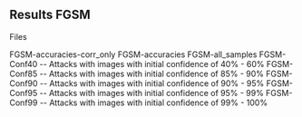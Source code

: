 ## Results FGSM

Files

FGSM-accuracies-corr_only
FGSM-accuracies
FGSM-all_samples
FGSM-Conf40 -- Attacks with images with initial confidence of 40% - 60%
FGSM-Conf85 -- Attacks with images with initial confidence of 85% - 90%
FGSM-Conf90 -- Attacks with images with initial confidence of 90% - 95%
FGSM-Conf95 -- Attacks with images with initial confidence of 95% - 99%
FGSM-Conf99 -- Attacks with images with initial confidence of 99% - 100%